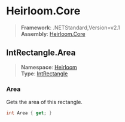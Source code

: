 # Heirloom.Core

> **Framework**: .NETStandard,Version=v2.1  
> **Assembly**: [Heirloom.Core][0]  

## IntRectangle.Area

> **Namespace**: [Heirloom][0]  
> **Type**: [IntRectangle][1]  

### Area

Gets the area of this rectangle.

```cs
int Area { get; }
```

[0]: ../Heirloom.Core.md
[1]: Heirloom.IntRectangle.md
